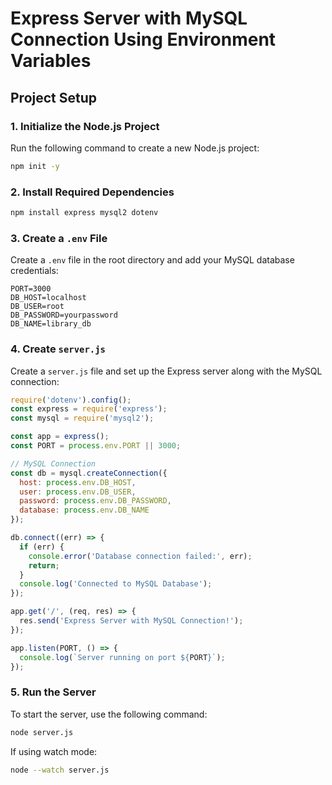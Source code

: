 # Express Server with MySQL Connection Using Environment Variables

## Project Setup

### 1. Initialize the Node.js Project
Run the following command to create a new Node.js project:
```sh
npm init -y
```

### 2. Install Required Dependencies
```sh
npm install express mysql2 dotenv
```

### 3. Create a `.env` File
Create a `.env` file in the root directory and add your MySQL database credentials:
```env
PORT=3000
DB_HOST=localhost
DB_USER=root
DB_PASSWORD=yourpassword
DB_NAME=library_db
```

### 4. Create `server.js`
Create a `server.js` file and set up the Express server along with the MySQL connection:
```javascript
require('dotenv').config();
const express = require('express');
const mysql = require('mysql2');

const app = express();
const PORT = process.env.PORT || 3000;

// MySQL Connection
const db = mysql.createConnection({
  host: process.env.DB_HOST,
  user: process.env.DB_USER,
  password: process.env.DB_PASSWORD,
  database: process.env.DB_NAME
});

db.connect((err) => {
  if (err) {
    console.error('Database connection failed:', err);
    return;
  }
  console.log('Connected to MySQL Database');
});

app.get('/', (req, res) => {
  res.send('Express Server with MySQL Connection!');
});

app.listen(PORT, () => {
  console.log(`Server running on port ${PORT}`);
});
```

### 5. Run the Server
To start the server, use the following command:
```sh
node server.js
```

If using watch mode:
```sh
node --watch server.js
```

